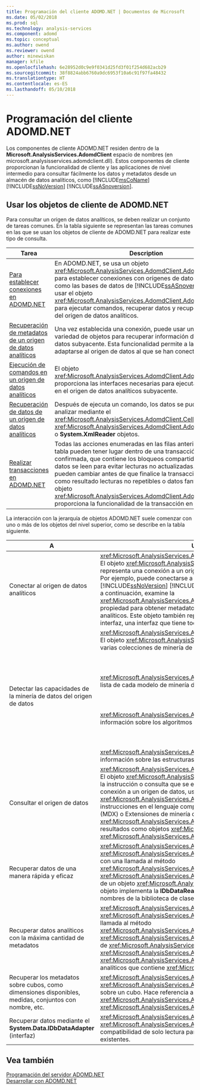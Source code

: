 ```yaml
---
title: Programación del cliente ADOMD.NET | Documentos de Microsoft
ms.date: 05/02/2018
ms.prod: sql
ms.technology: analysis-services
ms.component: adomd
ms.topic: conceptual
ms.author: owend
ms.reviewer: owend
author: minewiskan
manager: kfile
ms.openlocfilehash: 6e28952d0c9e9f0341d25fd3f01f254d682acb29
ms.sourcegitcommit: 38f8824abb6760a9dc6953f10a6c91f97fa48432
ms.translationtype: HT
ms.contentlocale: es-ES
ms.lasthandoff: 05/10/2018
---
```

# <a name="adomdnet-client-programming"></a>Programación del cliente ADOMD.NET
  Los componentes de cliente ADOMD.NET residen dentro de la **Microsoft.AnalysisServices.AdomdClient** espacio de nombres (en microsoft.analysisservices.adomdclient.dll). Estos componentes de cliente proporcionan la funcionalidad de cliente y las aplicaciones de nivel intermedio para consultar fácilmente los datos y metadatos desde un almacén de datos analíticos, como [!INCLUDE[msCoName](../../includes/msconame-md.md)] [!INCLUDE[ssNoVersion](../../includes/ssnoversion-md.md)] [!INCLUDE[ssASnoversion](../../includes/ssasnoversion-md.md)].  
  
## <a name="using-the-adomdnet-client-objects"></a>Usar los objetos de cliente de ADOMD.NET  
 Para consultar un origen de datos analíticos, se deben realizar un conjunto de tareas comunes. En la tabla siguiente se representan las tareas comunes en las que se usan los objetos de cliente de ADOMD.NET para realizar este tipo de consulta.  
  
|Tarea|Description|  
|----------|-----------------|  
|[Para establecer conexiones en ADOMD.NET](../../analysis-services/multidimensional-models-adomd-net-client/connections-in-adomd-net.md)|En ADOMD.NET, se usa un objeto <xref:Microsoft.AnalysisServices.AdomdClient.AdomdConnection> para establecer conexiones con orígenes de datos analíticos, como las bases de datos de [!INCLUDE[ssASnoversion](../../includes/ssasnoversion-md.md)]. Puede usar el objeto <xref:Microsoft.AnalysisServices.AdomdClient.AdomdConnection> para ejecutar comandos, recuperar datos y recuperar metadatos del origen de datos analíticos.|  
|[Recuperación de metadatos de un origen de datos analíticos](../../analysis-services/multidimensional-models-adomd-net-client/retrieving-metadata-from-an-analytical-data-source.md)|Una vez establecida una conexión, puede usar una gran variedad de objetos para recuperar información del origen de datos subyacente. Esta funcionalidad permite a las aplicaciones adaptarse al origen de datos al que se han conectado.|  
|[Ejecución de comandos en un origen de datos analíticos](../../analysis-services/multidimensional-models-adomd-net-client/executing-commands-against-an-analytical-data-source.md)|El objeto <xref:Microsoft.AnalysisServices.AdomdClient.AdomdCommand> proporciona las interfaces necesarias para ejecutar comandos en el origen de datos analíticos subyacente.|  
|[Recuperación de datos de un origen de datos analíticos](../../analysis-services/multidimensional-models-adomd-net-client/retrieving-data-from-an-analytical-data-source.md)|Después de ejecuta un comando, los datos se pudo recuperar y analizar mediante el <xref:Microsoft.AnalysisServices.AdomdClient.CellSet>, <xref:Microsoft.AnalysisServices.AdomdClient.AdomdDataReader>, o **System.XmlReader** objetos.|  
|[Realizar transacciones en ADOMD.NET](../../analysis-services/multidimensional-models-adomd-net-client/connections-in-adomd-net-performing-transactions.md)|Todas las acciones enumeradas en las filas anteriores de esta tabla pueden tener lugar dentro de una transacción de lectura confirmada, que contiene los bloqueos compartidos mientras los datos se leen para evitar lecturas no actualizadas. Los datos se pueden cambiar antes de que finalice la transacción, lo que da como resultado lecturas no repetibles o datos fantasma. El objeto <xref:Microsoft.AnalysisServices.AdomdClient.AdomdTransaction> proporciona la funcionalidad de la transacción en ADOMD.NET.|  
  
 La interacción con la jerarquía de objetos ADOMD.NET suele comenzar con uno o más de los objetos del nivel superior, como se describe en la tabla siguiente.  
  
|A|Utilice este objeto|  
|--------|---------------------|  
|Conectar al origen de datos analíticos|<xref:Microsoft.AnalysisServices.AdomdClient.AdomdConnection><br /> El objeto <xref:Microsoft.AnalysisServices.AdomdClient.AdomdConnection> representa una conexión a un origen de datos y los metadatos del origen de datos. Por ejemplo, puede conectarse a un [!INCLUDE[msCoName](../../includes/msconame-md.md)] [!INCLUDE[ssNoVersion](../../includes/ssnoversion-md.md)] [!INCLUDE[ssASnoversion](../../includes/ssasnoversion-md.md)] cubo local (.cub) de archivos y, a continuación, examine la <xref:Microsoft.AnalysisServices.AdomdClient.AdomdConnection.Cubes%2A> propiedad para obtener metadatos sobre los cubos presentes en el origen de datos analíticos. Este objeto también representa la implementación de la **IDbConnection** interfaz, una interfaz que tiene todos los proveedores de datos de .NET Framework.|  
|Detectar las capacidades de la minería de datos del origen de datos|<xref:Microsoft.AnalysisServices.AdomdClient.AdomdConnection><br /> El objeto <xref:Microsoft.AnalysisServices.AdomdClient.AdomdConnection> expone varias colecciones de minería de datos:<br /><br /><br /><br /> <xref:Microsoft.AnalysisServices.AdomdClient.MiningModelCollection> contiene una lista de cada modelo de minería de datos del origen de datos.<br /><br /><br /><br /> <xref:Microsoft.AnalysisServices.AdomdClient.MiningServiceCollection> proporciona información sobre los algoritmos de minería de datos disponibles.<br /><br /><br /><br /> <xref:Microsoft.AnalysisServices.AdomdClient.MiningStructureCollection> expone información sobre las estructuras de minería de datos del servidor.|  
|Consultar el origen de datos|<xref:Microsoft.AnalysisServices.AdomdClient.AdomdCommand><br /> El objeto <xref:Microsoft.AnalysisServices.AdomdClient.AdomdCommand> representa la instrucción o consulta que se enviará al servidor. Una vez establecida una conexión a un origen de datos, use un objeto <xref:Microsoft.AnalysisServices.AdomdClient.AdomdCommand> para ejecutar instrucciones en el lenguaje compatible, como Expresiones multidimensionales (MDX) o Extensiones de minería de datos (DMX). También puede usar un objeto <xref:Microsoft.AnalysisServices.AdomdClient.AdomdCommand> para devolver resultados como objetos <xref:Microsoft.AnalysisServices.AdomdClient.CellSet> o <xref:Microsoft.AnalysisServices.AdomdClient.AdomdDataReader>.|  
|Recuperar datos de una manera rápida y eficaz|<xref:Microsoft.AnalysisServices.AdomdClient.AdomdDataReader><br /> <xref:Microsoft.AnalysisServices.AdomdClient.AdomdDataReader> se puede crear con una llamada al método <xref:Microsoft.AnalysisServices.AdomdClient.AdomdCommand.Execute%2A> o <xref:Microsoft.AnalysisServices.AdomdClient.AdomdCommand.ExecuteReader%2A> de un objeto <xref:Microsoft.AnalysisServices.AdomdClient.AdomdCommand>. Este objeto implementa la **IDbDataReader** interfaz desde el **System.Data** espacio de nombres de la biblioteca de clases de .NET Framework.|  
|Recuperar datos analíticos con la máxima cantidad de metadatos|<xref:Microsoft.AnalysisServices.AdomdClient.CellSet><br /> <xref:Microsoft.AnalysisServices.AdomdClient.CellSet> se puede crear con una llamada al método <xref:Microsoft.AnalysisServices.AdomdClient.AdomdCommand.Execute%2A> o <xref:Microsoft.AnalysisServices.AdomdClient.AdomdCommand.ExecuteCellSet%2A> de <xref:Microsoft.AnalysisServices.AdomdClient.AdomdCommand>. Cuando <xref:Microsoft.AnalysisServices.AdomdClient.AdomdCommand> devuelve <xref:Microsoft.AnalysisServices.AdomdClient.CellSet>, puede examinar los datos analíticos que contiene <xref:Microsoft.AnalysisServices.AdomdClient.CellSet>.|  
|Recuperar los metadatos sobre cubos, como dimensiones disponibles, medidas, conjuntos con nombre, etc.|<xref:Microsoft.AnalysisServices.AdomdClient.CubeDef><br /> <xref:Microsoft.AnalysisServices.AdomdClient.CubeDef> representa los metadatos sobre un cubo. Hace referencia a <xref:Microsoft.AnalysisServices.AdomdClient.CubeDef> desde <xref:Microsoft.AnalysisServices.AdomdClient.AdomdConnection>.|  
|Recuperar datos mediante el **System.Data.IDbDataAdapter** (interfaz)|<xref:Microsoft.AnalysisServices.AdomdClient.AdomdDataAdapter><br /> <xref:Microsoft.AnalysisServices.AdomdClient.AdomdDataAdapter> proporciona compatibilidad de solo lectura para las aplicaciones cliente de .NET Framework existentes.|  
  
## <a name="see-also"></a>Vea también  
 [Programación del servidor ADOMD.NET](../../analysis-services/multidimensional-models-adomd-net-server/adomd-net-server-programming.md)   
 [Desarrollar con ADOMD.NET](../../analysis-services/multidimensional-models/adomd-net/developing-with-adomd-net.md)  
  
  
